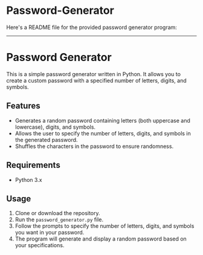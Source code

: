 # Password-Generator
Here's a README file for the provided password generator program:

---

# Password Generator

This is a simple password generator written in Python. It allows you to create a custom password with a specified number of letters, digits, and symbols.

## Features

- Generates a random password containing letters (both uppercase and lowercase), digits, and symbols.
- Allows the user to specify the number of letters, digits, and symbols in the generated password.
- Shuffles the characters in the password to ensure randomness.

## Requirements

- Python 3.x

## Usage

1. Clone or download the repository.
2. Run the `password_generator.py` file.
3. Follow the prompts to specify the number of letters, digits, and symbols you want in your password.
4. The program will generate and display a random password based on your specifications.

